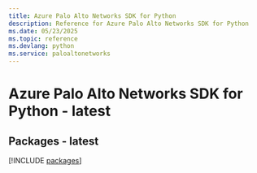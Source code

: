 ```yaml
---
title: Azure Palo Alto Networks SDK for Python
description: Reference for Azure Palo Alto Networks SDK for Python
ms.date: 05/23/2025
ms.topic: reference
ms.devlang: python
ms.service: paloaltonetworks
---
```

# Azure Palo Alto Networks SDK for Python - latest
## Packages - latest
[!INCLUDE [packages](palo-alto-networks-index.md)]